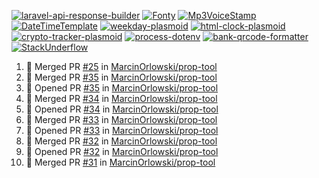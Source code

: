 [![laravel-api-response-builder](https://github-readme-stats.vercel.app/api/pin/?username=MarcinOrlowski&repo=laravel-api-response-builder&theme=default&hide_border=true&title_color=87c9c3&text_color=62696d&icon_color=636a6d&bg_color=30393e)](https://github.com/MarcinOrlowski/laravel-api-response-builder)
[![Fonty](https://github-readme-stats.vercel.app/api/pin/?username=MarcinOrlowski&repo=Fonty&theme=default&hide_border=true&title_color=87c9c3&text_color=62696d&icon_color=636a6d&bg_color=30393e)](https://github.com/MarcinOrlowski/Fonty)
[![Mp3VoiceStamp](https://github-readme-stats.vercel.app/api/pin/?username=MarcinOrlowski&repo=Mp3VoiceStamp&theme=default&hide_border=true&title_color=87c9c3&text_color=62696d&icon_color=636a6d&bg_color=30393e)](https://github.com/MarcinOrlowski/Mp3VoiceStamp)
[![DateTimeTemplate](https://github-readme-stats.vercel.app/api/pin/?username=MarcinOrlowski&repo=DateTimeTemplate&theme=default&hide_border=true&title_color=87c9c3&text_color=62696d&icon_color=636a6d&bg_color=30393e)](https://github.com/MarcinOrlowski/DateTimeTemplate)
[![weekday-plasmoid](https://github-readme-stats.vercel.app/api/pin/?username=MarcinOrlowski&repo=weekday-plasmoid&theme=default&hide_border=true&title_color=87c9c3&text_color=62696d&icon_color=636a6d&bg_color=30393e)](https://github.com/MarcinOrlowski/weekday-plasmoid)
[![html-clock-plasmoid](https://github-readme-stats.vercel.app/api/pin/?username=MarcinOrlowski&repo=html-clock-plasmoid&theme=default&hide_border=true&title_color=87c9c3&text_color=62696d&icon_color=636a6d&bg_color=30393e)](https://github.com/MarcinOrlowski/html-clock-plasmoid)
[![crypto-tracker-plasmoid](https://github-readme-stats.vercel.app/api/pin/?username=MarcinOrlowski&repo=crypto-tracker-plasmoid&theme=default&hide_border=true&title_color=87c9c3&text_color=62696d&icon_color=636a6d&bg_color=30393e)](https://github.com/MarcinOrlowski/crypto-tracker-plasmoid)
[![process-dotenv](https://github-readme-stats.vercel.app/api/pin/?username=MarcinOrlowski&repo=process-dotenv&theme=default&hide_border=true&title_color=87c9c3&text_color=62696d&icon_color=636a6d&bg_color=30393e)](https://github.com/MarcinOrlowski/process-dotenv)
[![bank-qrcode-formatter](https://github-readme-stats.vercel.app/api/pin/?username=MarcinOrlowski&repo=bank-qrcode-formatter&theme=default&hide_border=true&title_color=87c9c3&text_color=62696d&icon_color=636a6d&bg_color=30393e)](https://github.com/MarcinOrlowski/bank-qrcode-formatter)
[![StackUnderflow](https://github-readme-stats.vercel.app/api/pin/?username=MarcinOrlowski&repo=StackUnderflow&theme=default&hide_border=true&title_color=87c9c3&text_color=62696d&icon_color=636a6d&bg_color=30393e)](https://github.com/MarcinOrlowski/StackUnderflow)

<!--START_SECTION:activity-->
1. 🎉 Merged PR [#25](https://github.com/MarcinOrlowski/prop-tool/pull/25) in [MarcinOrlowski/prop-tool](https://github.com/MarcinOrlowski/prop-tool)
2. 🎉 Merged PR [#35](https://github.com/MarcinOrlowski/prop-tool/pull/35) in [MarcinOrlowski/prop-tool](https://github.com/MarcinOrlowski/prop-tool)
3. 💪 Opened PR [#35](https://github.com/MarcinOrlowski/prop-tool/pull/35) in [MarcinOrlowski/prop-tool](https://github.com/MarcinOrlowski/prop-tool)
4. 🎉 Merged PR [#34](https://github.com/MarcinOrlowski/prop-tool/pull/34) in [MarcinOrlowski/prop-tool](https://github.com/MarcinOrlowski/prop-tool)
5. 💪 Opened PR [#34](https://github.com/MarcinOrlowski/prop-tool/pull/34) in [MarcinOrlowski/prop-tool](https://github.com/MarcinOrlowski/prop-tool)
6. 🎉 Merged PR [#33](https://github.com/MarcinOrlowski/prop-tool/pull/33) in [MarcinOrlowski/prop-tool](https://github.com/MarcinOrlowski/prop-tool)
7. 💪 Opened PR [#33](https://github.com/MarcinOrlowski/prop-tool/pull/33) in [MarcinOrlowski/prop-tool](https://github.com/MarcinOrlowski/prop-tool)
8. 🎉 Merged PR [#32](https://github.com/MarcinOrlowski/prop-tool/pull/32) in [MarcinOrlowski/prop-tool](https://github.com/MarcinOrlowski/prop-tool)
9. 💪 Opened PR [#32](https://github.com/MarcinOrlowski/prop-tool/pull/32) in [MarcinOrlowski/prop-tool](https://github.com/MarcinOrlowski/prop-tool)
10. 🎉 Merged PR [#31](https://github.com/MarcinOrlowski/prop-tool/pull/31) in [MarcinOrlowski/prop-tool](https://github.com/MarcinOrlowski/prop-tool)
<!--END_SECTION:activity-->
